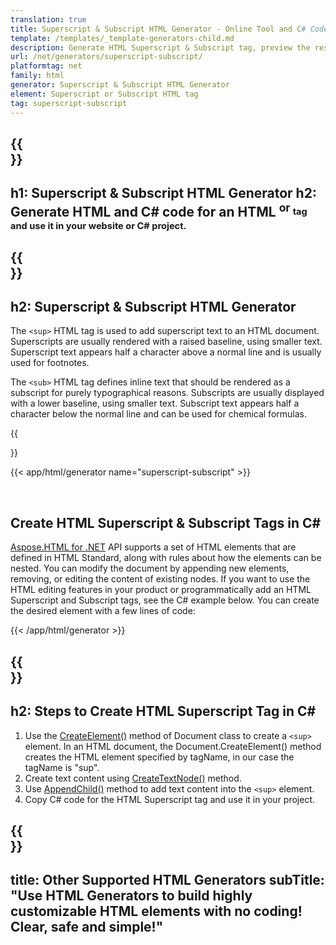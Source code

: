 ```yaml
---
translation: true
title: Superscript & Subscript HTML Generator - Online Tool and C# Code
template: /templates/_template-generators-child.md
description: Generate HTML Superscript & Subscript tag, preview the result and copy the generated HTML and C# code to your website.
url: /net/generators/superscript-subscript/
platformtag: net
family: html
generator: Superscript & Subscript HTML Generator
element: Superscript or Subscript HTML tag
tag: superscript-subscript
---
```


{{<section banner>}}
---
h1: Superscript & Subscript HTML Generator
h2: Generate HTML and C# code for an HTML <sup> or <sub> tag and use it in your website or C# project.
---

{{<section overview>}}
---
h2: Superscript & Subscript HTML Generator
---

The `<sup>` HTML tag is used to add superscript text to an HTML document. Superscripts are usually rendered with a raised baseline, using smaller text. Superscript text appears half a character above a normal line and is usually used for footnotes.

The `<sub>` HTML tag defines inline text that should be rendered as a subscript for purely typographical reasons. Subscripts are usually displayed with a lower baseline, using smaller text. Subscript text appears half a character below the normal line and can be used for chemical formulas.

{{<section plugin>}}

{{< app/html/generator name="superscript-subscript" >}}

<br>
<h2> Create HTML Superscript & Subscript Tags in C#</h2>

[Aspose.HTML for .NET](/html/{{lang.url-fragment}}net/) API supports a set of HTML elements that are defined in HTML Standard, along with rules about how the elements can be nested. You can modify the document by appending new elements, removing, or editing the content of existing nodes. If you want to use the HTML editing features in your product or programmatically add an HTML Superscript and Subscript tags, see the C# example below. You can create the desired element with a few lines of code:

{{< /app/html/generator >}}

{{<section steps>}}
---
h2: Steps to Create HTML Superscript Tag in C#
---

1.  Use the [CreateElement()](https://reference.aspose.com/html/net/aspose.html.dom/document/createelement/) method of Document class to create a `<sup>` element. In an HTML document, the Document.CreateElement() method creates the HTML element specified by tagName, in our case the tagName is "sup".
2. Create text content using [CreateTextNode()](https://reference.aspose.com/html/net/aspose.html.dom/document/createtextnode/) method.
3. Use [AppendChild()](https://reference.aspose.com/html/net/aspose.html.dom/node/appendchild/) method to add text content into the `<sup>` element.
4. Copy C# code for the HTML Superscript tag and use it in your project.

{{<section other-generators>}}
---
title: Other Supported HTML Generators
subTitle: "Use HTML Generators to build highly customizable HTML elements with no coding! Clear, safe and simple!"
---